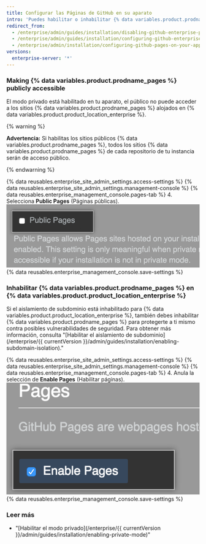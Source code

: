 ```yaml
---
title: Configurar las Páginas de GitHub en su aparato
intro: 'Puedes habilitar o inhabilitar {% data variables.product.prodname_pages %} en tu instancia. También puedes elegir hacer que los sitios {% data variables.product.prodname_pages %} sean de acceso público.'
redirect_from:
  - /enterprise/admin/guides/installation/disabling-github-enterprise-pages/
  - /enterprise/admin/guides/installation/configuring-github-enterprise-pages/
  - /enterprise/admin/installation/configuring-github-pages-on-your-appliance
versions:
  enterprise-server: '*'
---
```


### Making {% data variables.product.prodname_pages %} publicly accessible

El modo privado está habilitado en tu aparato, el público no puede acceder a los sitios {% data variables.product.prodname_pages %} alojados en {% data variables.product.product_location_enterprise %}.

{% warning %}

**Advertencia:** Si habilitas los sitios públicos {% data variables.product.prodname_pages %}, todos los sitios {% data variables.product.prodname_pages %} de cada repositorio de tu instancia serán de acceso público.

{% endwarning %}

{% data reusables.enterprise_site_admin_settings.access-settings %}
{% data reusables.enterprise_site_admin_settings.management-console %}
{% data reusables.enterprise_management_console.pages-tab %}
4. Selecciona **Public Pages** (Páginas públicas). ![Casilla de verificación para habilitar páginas públicas](/assets/images/enterprise/management-console/public-pages-checkbox.png)
{% data reusables.enterprise_management_console.save-settings %}

### Inhabilitar {% data variables.product.prodname_pages %} en {% data variables.product.product_location_enterprise %}

Si el aislamiento de subdominio está inhabilitado para {% data variables.product.product_location_enterprise %}, también debes inhabilitar {% data variables.product.prodname_pages %} para protegerte a ti mismo contra posibles vulnerabilidades de seguridad. Para obtener más información, consulta "[Habilitar el aislamiento de subdominio](/enterprise/{{ currentVersion }}/admin/guides/installation/enabling-subdomain-isolation)."

{% data reusables.enterprise_site_admin_settings.access-settings %}
{% data reusables.enterprise_site_admin_settings.management-console %}
{% data reusables.enterprise_management_console.pages-tab %}
4. Anula la selección de **Enable Pages** (Habilitar páginas). ![Casilla de verificación para inhabilitar {% data variables.product.prodname_pages %}](/assets/images/enterprise/management-console/pages-select-button.png)
{% data reusables.enterprise_management_console.save-settings %}

### Leer más

- "[Habilitar el modo privado](/enterprise/{{ currentVersion }}/admin/guides/installation/enabling-private-mode)"
